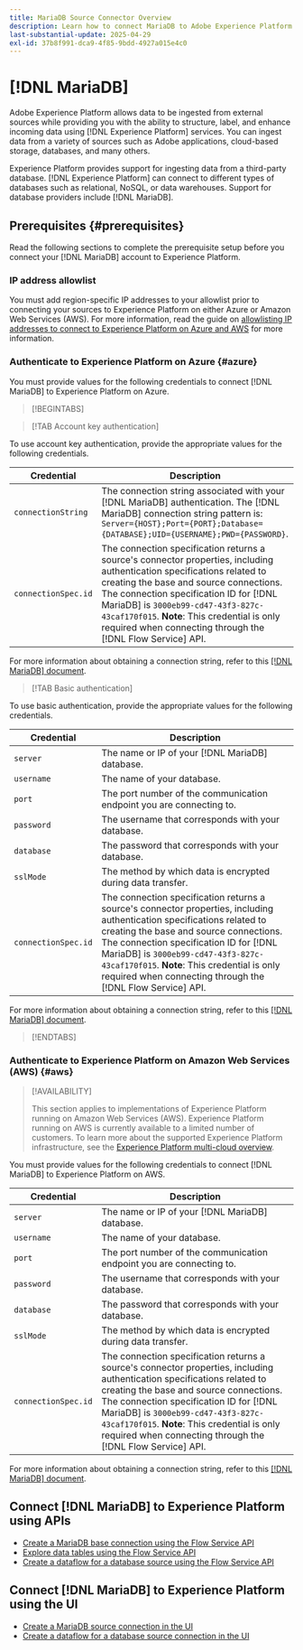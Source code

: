 ```yaml
---
title: MariaDB Source Connector Overview
description: Learn how to connect MariaDB to Adobe Experience Platform using APIs or the user interface.
last-substantial-update: 2025-04-29
exl-id: 37b8f991-dca9-4f85-9bdd-4927a015e4c0
---
```

# [!DNL MariaDB]

Adobe Experience Platform allows data to be ingested from external sources while providing you with the ability to structure, label, and enhance incoming data using [!DNL Experience Platform] services. You can ingest data from a variety of sources such as Adobe applications, cloud-based storage, databases, and many others.

Experience Platform provides support for ingesting data from a third-party database. [!DNL Experience Platform] can connect to different types of databases such as relational, NoSQL, or data warehouses. Support for database providers include [!DNL MariaDB].

## Prerequisites {#prerequisites}

Read the following sections to complete the prerequisite setup before you connect your [!DNL MariaDB] account to Experience Platform.

### IP address allowlist 

You must add region-specific IP addresses to your allowlist prior to connecting your sources to Experience Platform on either Azure or Amazon Web Services (AWS). For more information, read the guide on [allowlisting IP addresses to connect to Experience Platform on Azure and AWS](../../ip-address-allow-list.md) for more information.

### Authenticate to Experience Platform on Azure {#azure}

You must provide values for the following credentials to connect [!DNL MariaDB] to Experience Platform on Azure.

>[!BEGINTABS]

>[!TAB Account key authentication]

To use account key authentication, provide the appropriate values for the following credentials.

| Credential | Description |
| --- | --- |
| `connectionString` | The connection string associated with your [!DNL MariaDB] authentication. The [!DNL MariaDB] connection string pattern is: `Server={HOST};Port={PORT};Database={DATABASE};UID={USERNAME};PWD={PASSWORD}`. |
| `connectionSpec.id` | The connection specification returns a source's connector properties, including authentication specifications related to creating the base and source connections. The connection specification ID for [!DNL MariaDB] is `3000eb99-cd47-43f3-827c-43caf170f015`. **Note**: This credential is only required when connecting through the [!DNL Flow Service] API. |

For more information about obtaining a connection string, refer to this [[!DNL MariaDB] document](https://mariadb.com/kb/en/about-mariadb-connector-odbc/).

>[!TAB Basic authentication]

To use basic authentication, provide the appropriate values for the following credentials.

| Credential | Description |
| --- | --- |
| `server` | The name or IP of your [!DNL MariaDB] database. |
| `username` | The name of your database. |
| `port` | The port number of the communication endpoint you are connecting to. |
| `password` | The username that corresponds with your database. |
| `database` | The password that corresponds with your database. |
| `sslMode` | The method by which data is encrypted during data transfer. |
| `connectionSpec.id` | The connection specification returns a source's connector properties, including authentication specifications related to creating the base and source connections. The connection specification ID for [!DNL MariaDB] is `3000eb99-cd47-43f3-827c-43caf170f015`. **Note**: This credential is only required when connecting through the [!DNL Flow Service] API. |

For more information about obtaining a connection string, refer to this [[!DNL MariaDB] document](https://mariadb.com/kb/en/about-mariadb-connector-odbc/).

>[!ENDTABS]

### Authenticate to Experience Platform on Amazon Web Services (AWS) {#aws}

>[!AVAILABILITY]
>
>This section applies to implementations of Experience Platform running on Amazon Web Services (AWS). Experience Platform running on AWS is currently available to a limited number of customers. To learn more about the supported Experience Platform infrastructure, see the [Experience Platform multi-cloud overview](../../../landing/multi-cloud.md).

You must provide values for the following credentials to connect [!DNL MariaDB] to Experience Platform on AWS.

| Credential | Description |
| --- | --- |
| `server` | The name or IP of your [!DNL MariaDB] database. |
| `username` | The name of your database. |
| `port` | The port number of the communication endpoint you are connecting to. |
| `password` | The username that corresponds with your database. |
| `database` | The password that corresponds with your database. |
| `sslMode` | The method by which data is encrypted during data transfer. |
| `connectionSpec.id` | The connection specification returns a source's connector properties, including authentication specifications related to creating the base and source connections. The connection specification ID for [!DNL MariaDB] is `3000eb99-cd47-43f3-827c-43caf170f015`. **Note**: This credential is only required when connecting through the [!DNL Flow Service] API. |

For more information about obtaining a connection string, refer to this [[!DNL MariaDB] document](https://mariadb.com/kb/en/about-mariadb-connector-odbc/).

## Connect [!DNL MariaDB] to Experience Platform using APIs

- [Create a MariaDB base connection using the Flow Service API](../../tutorials/api/create/databases/mariadb.md)
- [Explore data tables using the Flow Service API](../../tutorials/api/explore/tabular.md)
- [Create a dataflow for a database source using the Flow Service API](../../tutorials/api/collect/database-nosql.md)

## Connect [!DNL MariaDB] to Experience Platform using the UI

- [Create a MariaDB source connection in the UI](../../tutorials/ui/create/databases/mariadb.md)
- [Create a dataflow for a database source connection in the UI](../../tutorials/ui/dataflow/databases.md)
